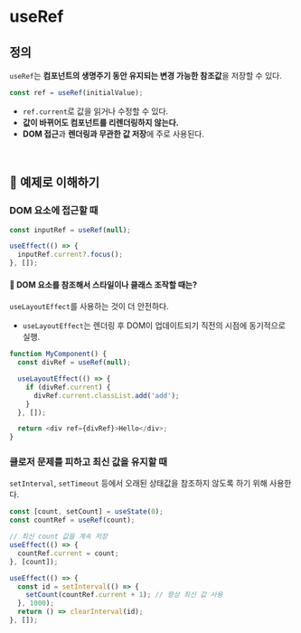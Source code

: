 # useRef

## 정의
`useRef`는 **컴포넌트의 생명주기 동안 유지되는 변경 가능한 참조값**을 저장할 수 있다.
```js
const ref = useRef(initialValue);
```
- `ref.current`로 값을 읽거나 수정할 수 있다.
- **값이 바뀌어도 컴포넌트를 리렌더링하지 않는다.**
- **DOM 접근**과 **렌더링과 무관한 값 저장**에 주로 사용된다.

<br>

## 🧪 예제로 이해하기
### DOM 요소에 접근할 때
```js
const inputRef = useRef(null);

useEffect(() => {
  inputRef.current?.focus();
}, []);
```
#### 🎈 DOM 요소를 참조해서 스타일이나 클래스 조작할 때는?
`useLayoutEffect`를 사용하는 것이 더 안전하다.
- `useLayoutEffect`는 렌더링 후 DOM이 업데이트되기 직전의 시점에 동기적으로 실행.
```js
function MyComponent() {
  const divRef = useRef(null);

  useLayoutEffect(() => {
    if (divRef.current) {
      divRef.current.classList.add('add');
    }
  }, []);

  return <div ref={divRef}>Hello</div>;
}
```

### 클로저 문제를 피하고 최신 값을 유지할 때
`setInterval`, `setTimeout` 등에서 오래된 상태값을 참조하지 않도록 하기 위해 사용한다.

```js
const [count, setCount] = useState(0);
const countRef = useRef(count);

// 최신 count 값을 계속 저장
useEffect(() => {
  countRef.current = count;
}, [count]);

useEffect(() => {
  const id = setInterval(() => {
    setCount(countRef.current + 1); // 항상 최신 값 사용
  }, 1000);
  return () => clearInterval(id);
}, []);
```